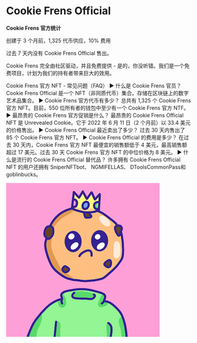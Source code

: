 # Cookie Frens Official

**Cookie Frens 官方统计**

创建于 3 个月前，1,325 代币供应，10% 费用

过去 7 天内没有 Cookie Frens Official 售出。

Cookie Frens 完全由社区驱动，并且免费提供 - 是的，你没听错。我们是一个免费项目，计划为我们的持有者带来巨大的效用。

Cookie Frens 官方 NFT - 常见问题（FAQ）
▶ 什么是 Cookie Frens 官员？
Cookie Frens Official 是一个 NFT（非同质代币）集合。存储在区块链上的数字艺术品集合。
▶ Cookie Frens 官方代币有多少？
总共有 1,325 个 Cookie Frens 官方 NFT。目前，550 位所有者的钱包中至少有一个 Cookie Frens 官方 NTF。
▶ 最昂贵的 Cookie Frens 官方促销是什么？
最昂贵的 Cookie Frens Official NFT 是 Unrevealed Cookie。它于 2022 年 6 月 11 日（2 个月前）以 33.4 美元的价格售出。
▶ Cookie Frens Official 最近卖出了多少？
过去 30 天内售出了 85 个 Cookie Frens 官方 NFT。
▶ Cookie Frens Official 的费用是多少？
在过去 30 天内，Cookie Frens 官方 NFT 最便宜的销售额低于 4 美元，最高销售额超过 17 美元。过去 30 天 Cookie Frens 官方 NFT 的中位价格为 8 美元。
▶ 什么是流行的 Cookie Frens Official 替代品？
许多拥有 Cookie Frens Official NFT 的用户还拥有 SniperNFTbot、 NGMIFELLAS、 DToolsCommonPass和 goblinbucks。

![unnamed](unnamed.png)
